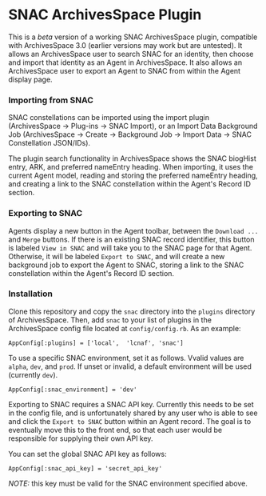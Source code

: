 # SNAC ArchivesSpace Plugin

This is a *beta* version of a working SNAC ArchivesSpace plugin, compatible with ArchivesSpace 3.0 (earlier versions may work but are untested).  It allows an ArchivesSpace user to search SNAC for an identity, then choose and import that identity as an Agent in ArchivesSpace.  It also allows an ArchivesSpace user to export an Agent to SNAC from within the Agent display page.

### Importing from SNAC

SNAC constellations can be imported using the import plugin (ArchivesSpace -> Plug-ins -> SNAC Import), or an Import Data Background Job (ArchivesSpace -> Create -> Background Job -> Import Data -> SNAC Constellation JSON/IDs).

The plugin search functionality in ArchivesSpace shows the SNAC biogHist entry, ARK, and preferred nameEntry heading.  When importing, it uses the current Agent model, reading and storing the preferred nameEntry heading, and creating a link to the SNAC constellation within the Agent's Record ID section.

### Exporting to SNAC

Agents display a new button in the Agent toolbar, between the `Download ...` and `Merge` buttons.  If there is an existing SNAC record identifier, this button is labeled `View in SNAC` and will take you to the SNAC page for that Agent.  Otherwise, it will be labeled `Export to SNAC`, and will create a new background job to export the Agent to SNAC, storing a link to the SNAC constellation within the Agent's Record ID section.

### Installation

Clone this repository and copy the `snac` directory into the `plugins` directory of ArchivesSpace.  Then, add `snac` to your list of plugins in the ArchivesSpace config file located at `config/config.rb`.  As an example:
```
AppConfig[:plugins] = ['local',  'lcnaf', 'snac']
```

To use a specific SNAC environment, set it as follows.  Vvalid values are `alpha`, `dev`, and `prod`.  If unset or invalid, a default environment will be used (currently `dev`).
```
AppConfig[:snac_environment] = 'dev'
```

Exporting to SNAC requires a SNAC API key.  Currently this needs to be set in the config file, and is unfortunately shared by any user who is able to see and click the `Export to SNAC` button within an Agent record.  The goal is to eventually move this to the front end, so that each user would be responsible for supplying their own API key.

You can set the global SNAC API key as follows:
```
AppConfig[:snac_api_key] = 'secret_api_key'
```
*NOTE:* this key must be valid for the SNAC environment specified above. 
